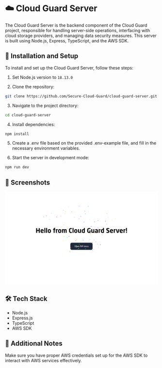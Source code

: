 # ☁️ Cloud Guard Server
The Cloud Guard Server is the backend component of the Cloud Guard project, responsible for handling server-side operations, interfacing with cloud storage providers, and managing data security measures. This server is built using Node.js, Express, TypeScript, and the AWS SDK.

## 🚀 Installation and Setup
To install and set up the Cloud Guard Server, follow these steps:

1. Set Node.js version to `18.13.0`

2. Clone the repository:

```bash
git clone https://github.com/Secure-Cloud-Guard/cloud-guard-server.git
```

3. Navigate to the project directory:

```bash
cd cloud-guard-server
```

4. Install dependencies:

```bash
npm install
```

5. Create a .env file based on the provided .env-example file, and fill in the necessary environment variables.

6. Start the server in development mode:

```bash
npm run dev
```

## 📸 Screenshots

![App Screenshot](https://github.com/Dmytro27Ind/images/blob/main/cloud-guard-server-1.png)

## 🛠️ Tech Stack
- Node.js
- Express.js
- TypeScript
- AWS SDK

## 📝 Additional Notes
Make sure you have proper AWS credentials set up for the AWS SDK to interact with AWS services effectively.
